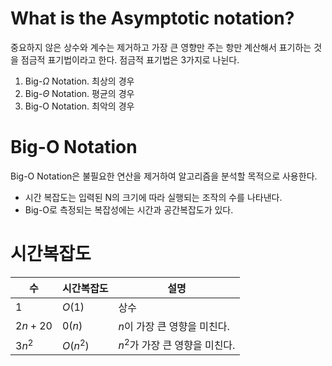 # What is the Asymptotic notation?

중요하지 않은 상수와 계수는 제거하고 가장 큰 영향만 주는 항만 계산해서 표기하는 것을 점금적 표기법이라고 한다.
점금적 표기법은 3가지로 나뉜다.

1. Big-$\Omega$ Notation. 최상의 경우
2. Big-$\Theta$ Notation. 평균의 경우
3. Big-O Notation. 최악의 경우

# Big-O Notation

Big-O Notation은 불필요한 연산을 제거하여 알고리즘을 분석할 목적으로 사용한다.

- 시간 복잡도는 입력된 N의 크기에 따라 실행되는 조작의 수를 나타낸다.
- Big-O로 측정되는 복잡성에는 시간과 공간복잡도가 있다.

# 시간복잡도

|수|시간복잡도|설명|
|---|---|---|
|$1$|$O(1)$|상수|
|$2n+20$|$0(n)$|$n$이 가장 큰 영향을 미친다.|
|$3n^2$|$O(n^2)$|$n^2$가 가장 큰 영향을 미친다.|